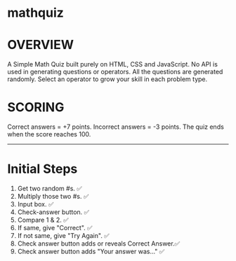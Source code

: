 # mathquiz

<h1>OVERVIEW</h1>
A Simple Math Quiz built purely on HTML, CSS and JavaScript. No API is used in generating questions or operators. All the questions are generated randomly. Select an operator to grow your skill in each problem type. 

<h1>SCORING</h1>
Correct answers = +7 points.
Incorrect answers = -3 points.
The quiz ends when the score reaches 100. 

--------------------------------------------------


<h1>Initial Steps</h1>

1) Get two random #s. ✅
2) Multiply those two #s. ✅
3) Input box. ✅
4) Check-answer button. ✅
5) Compare 1 & 2. ✅
6) If same, give "Correct". ✅
7) If not same, give "Try Again". ✅
8) Check answer button adds or reveals Correct Answer.✅
9) Check answer button adds "Your answer was..." ✅
